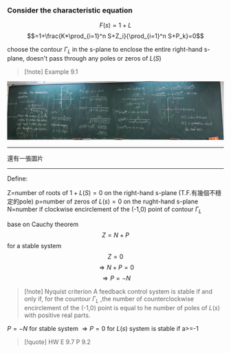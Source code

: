 

### Consider the characteristic equation

$$F(s)=1+L$$
$$=1+\frac{K*\prod_{i=1}^n S+Z_i}{\prod_{i=1}^n S+P_k}=0$$

choose the contour $\Gamma_L$ in the s-plane to enclose the entire right-hand s-plane, doesn't pass through any poles or zeros of $L(S)$ 

>[!note] Example 9.1

![](https://raw.githubusercontent.com/Ash0645/image_remote/main/202305311010923.jpg)

---

還有一張圖片

---

Define: 

Z=number of roots of $1+L(S)=0$ on the right-hand s-plane (T.F.有幾個不穩定的pole)
p=number of zeros of $L(s)=0$ on the rught-hand s-plane
N=number if clockwise encirclement of the (-1,0) point of contour $\Gamma_L$ 

base on Cauchy theorem 
$$Z=N+P$$
for a stable system
$$Z=0$$
$$\Rightarrow N+P=0$$
$$\Rightarrow P=-N$$

>[!note] Nyquist criterion
>A feedback control system is stable if and only if, for the countour $\Gamma_L$ ,the number of counterclockwise encirclement of the (-1,0) point is equal to he number of poles of $L(s)$ with positive real parts.

$P=-N$ for stable system 
$\Rightarrow P=0$ for $L(s)$
system is stable if a>=-1

>[!quote] HW
>E 9.7
>P 9.2
